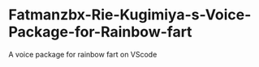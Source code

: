 # Fatmanzbx-Rie-Kugimiya-s-Voice-Package-for-Rainbow-fart
A voice package for rainbow fart on VScode
